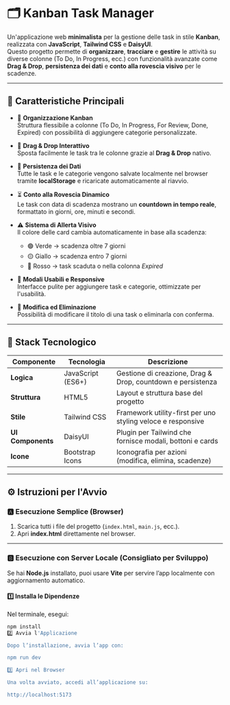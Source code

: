 # 🗂️ Kanban Task Manager

Un'applicazione web **minimalista** per la gestione delle task in stile **Kanban**, realizzata con **JavaScript**, **Tailwind CSS** e **DaisyUI**.  
Questo progetto permette di **organizzare**, **tracciare** e **gestire** le attività su diverse colonne (To Do, In Progress, ecc.) con funzionalità avanzate come **Drag & Drop**, **persistenza dei dati** e **conto alla rovescia visivo** per le scadenze.

---

## 🚀 Caratteristiche Principali

- 🧩 **Organizzazione Kanban**  
  Struttura flessibile a colonne (To Do, In Progress, For Review, Done, Expired) con possibilità di aggiungere categorie personalizzate.

- 🎯 **Drag & Drop Interattivo**  
  Sposta facilmente le task tra le colonne grazie al **Drag & Drop** nativo.

- 💾 **Persistenza dei Dati**  
  Tutte le task e le categorie vengono salvate localmente nel browser tramite **localStorage** e ricaricate automaticamente al riavvio.

- ⏳ **Conto alla Rovescia Dinamico**  
  Le task con data di scadenza mostrano un **countdown in tempo reale**, formattato in giorni, ore, minuti e secondi.

- ⚠️ **Sistema di Allerta Visivo**  
  Il colore delle card cambia automaticamente in base alla scadenza:
  - 🟢 Verde → scadenza oltre 7 giorni  
  - 🟡 Giallo → scadenza entro 7 giorni  
  - 🔴 Rosso → task scaduta o nella colonna *Expired*

- 💬 **Modali Usabili e Responsive**  
  Interfacce pulite per aggiungere task e categorie, ottimizzate per l'usabilità.

- 📝 **Modifica ed Eliminazione**  
  Possibilità di modificare il titolo di una task o eliminarla con conferma.

---

## 🧠 Stack Tecnologico

| Componente       | Tecnologia         | Descrizione |
|------------------|-------------------|-------------|
| **Logica**       | JavaScript (ES6+) | Gestione di creazione, Drag & Drop, countdown e persistenza |
| **Struttura**    | HTML5             | Layout e struttura base del progetto |
| **Stile**        | Tailwind CSS      | Framework utility-first per uno styling veloce e responsive |
| **UI Components**| DaisyUI           | Plugin per Tailwind che fornisce modali, bottoni e cards |
| **Icone**        | Bootstrap Icons   | Iconografia per azioni (modifica, elimina, scadenze) |

---

## ⚙️ Istruzioni per l'Avvio

### 🅰️ Esecuzione Semplice (Browser)

1. Scarica tutti i file del progetto (`index.html`, `main.js`, ecc.).  
2. Apri **index.html** direttamente nel browser.

---

### 🅱️ Esecuzione con Server Locale (Consigliato per Sviluppo)

Se hai **Node.js** installato, puoi usare **Vite** per servire l’app localmente con aggiornamento automatico.

#### 1️⃣ Installa le Dipendenze

Nel terminale, esegui:

```bash
npm install
2️⃣ Avvia l'Applicazione

Dopo l’installazione, avvia l’app con:

npm run dev

3️⃣ Apri nel Browser

Una volta avviato, accedi all’applicazione su:

http://localhost:5173
